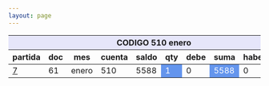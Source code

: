 ```yaml
--- 
layout: page
--- 
```


<table>
<thead> <th style='background-color: lavender' colspan='10'> CODIGO 510	enero </th></thead>
<tr><th> partida </th> <th> doc </th> <th> mes </th> <th>  cuenta  </th> <th> saldo  </th> <th>   qty </th> <th> debe </th><th> suma </th>  <th> haber </th> <th> suma </th>  </tr>
<tbody>
<tr> <td> <a href= '/alectrico-2021/libro-diario#Partida-7'>7</a> </td> <td> 61</td> <td> enero </td> <td>  510 </td> <td> 5588</td> <td style='color: white; background-color: cornflowerblue'>  1 </td> <td> 0 </td> <td style='color: white; background-color: cornflowerblue'> 5588</td> <td> 0</td> <td style='color: white; background-color: cornflowerblue'>0  </td> </tr>
</tbody>
</table>
